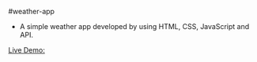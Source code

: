 #weather-app
- A simple weather app developed by using HTML, CSS, JavaScript and API.

[Live Demo:](https://sanketh-shinde.github.io/weather-app/)
